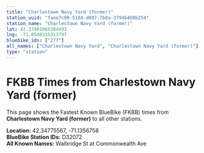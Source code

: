 ```yaml
---
title: "Charlestown Navy Yard (former)"
station_uuid: "faee7c90-5184-d097-7b8a-3794b460b254"
station_name: "Charlestown Navy Yard (former)"
lat: 42.37401065384493
lng: -71.0548335313797
bluebike_ids: ["277"]
all_names: ["Charlestown Navy Yard", "Charlestown Navy Yard (former)"]
type: "station"
---
```


# FKBB Times from Charlestown Navy Yard (former)

This page shows the Fastest Known BlueBike (FKBB) times from **Charlestown Navy Yard (former)** to all other stations.

**Location:** 42.34775567, -71.1356758  
**BlueBike Station IDs:** D32072  
**All Known Names:** Walbridge St at Commonwealth Ave

